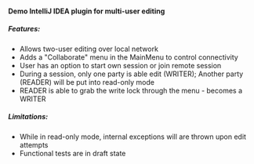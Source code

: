 #### Demo IntelliJ IDEA plugin for multi-user editing
##### Features:
- Allows two-user editing over local network 
- Adds a "Collaborate" menu in the MainMenu to control connectivity
- User has an option to start own session or join remote session
- During a session, only one party is able edit (WRITER); Another party (READER) will be put into read-only mode
- READER is able to grab the write lock through the menu - becomes a WRITER

##### Limitations:
- While in read-only mode, internal exceptions will are thrown upon edit attempts
- Functional tests are in draft state
